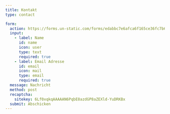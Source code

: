 ```yaml
---
title: Kontakt
type: contact

form:
  action: https://forms.un-static.com/forms/edabbc7e6afca6f165ce36fc7b6fa6997859c092
  input:
    - label: Name
      id: name
      icon: user
      type: text
      required: true
    - label: Email Adresse
      id: email
      icon: mail
      type: email
      required: true
  message: Nachricht
  method: post
  recaptcha:
    sitekey: 6Lf0xqkqAAAAAN6PqbE8azdGP8aZEXld-YuDRKBx
  submit: Abschicken
---
```

